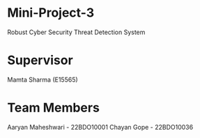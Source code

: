 # Mini-Project-3
Robust Cyber Security Threat Detection System

# Supervisor
Mamta Sharma (E15565)

# Team Members
Aaryan Maheshwari - 22BDO10001
Chayan Gope - 22BDO10036
